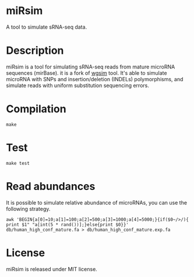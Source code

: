 # miRsim
A tool to simulate sRNA-seq data.

Description
============

miRsim is a  tool for simulating sRNA-seq reads from  mature microRNA sequences (mirBase). it is a fork of [wgsim](https://github.com/lh3/wgsim) tool.
It's able to simulate microRNA with SNPs and insertion/deletion (INDELs) polymorphisms, and simulate reads with uniform substitution sequencing errors.


Compilation
===========

```make```

Test
=========

```make test```

Read abundances
===============

It is possible to simulate relative abundance of microRNAs, you can use the following strategy.

```
awk 'BEGIN{a[0]=10;a[1]=100;a[2]=500;a[3]=1000;a[4]=5000;}{if($0~/>/){ print $1" "a[int(5 * rand())];}else{print $0}}'  db/human_high_conf_mature.fa > db/human_high_conf_mature.exp.fa 
```


License
=======

miRsim is released under MIT license.



